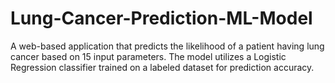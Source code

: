 # Lung-Cancer-Prediction-ML-Model
A web-based application that predicts the likelihood of a patient having lung cancer based on 15 input parameters. The model utilizes a Logistic Regression classifier trained on a labeled dataset for prediction accuracy.
